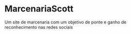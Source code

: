 # MarcenariaScott
Um site de marcenaria com um objetivo de ponte e ganho de reconhecimento nas redes sociais 
